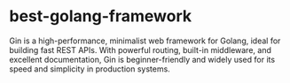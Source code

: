 # best-golang-framework
Gin is a high-performance, minimalist web framework for Golang, ideal for building fast REST APIs. With powerful routing, built-in middleware, and excellent documentation, Gin is beginner-friendly and widely used for its speed and simplicity in production systems.
